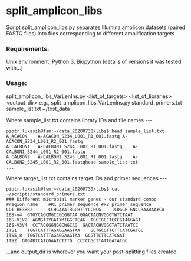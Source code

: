 # split_amplicon_libs
Script split_amplicon_libs.py separates Illumina amplicon datasets (paired FASTQ files) into files corresponding to different amplification targets

### Requirements: 
Unix environment, Python 3, Biopython [details of versions it was tested with...]

### Usage:
split_amplicon_libs_VarLenIns.py <list_of_targets> <list_of_libraries> <output_dir>
e.g., 
split_amplicon_libs_VarLenIns.py standard_primers.txt sample_list.txt ~/test_data

Where sample_list.txt contains library IDs and file names ---
```
piotr.lukasik@fsm:~/data_20200730/libs$ head sample_list.txt
A_ACACON	A-ACACON_S234_L001_R1_001.fastq	A-ACACON_S234_L001_R2_001.fastq
A_CALBON1	A-CALBON1_S244_L001_R1_001.fastq	A-CALBON1_S244_L001_R2_001.fastq
A_CALBON2	A-CALBON2_S245_L001_R1_001.fastq	A-CALBON2_S245_L001_R2_001.fastqhead sample_list.txt
...
```

Where target_list.txt contains target IDs and primer sequences ---
```
piotr.lukasik@fsm:~/data_20200730/libs$ cat ~/scripts/standard_primers.txt 
### Different microbial marker genes - our standard combo
#region_name	#R1_primer_sequence	#R2_primer_sequence
COI-BF3BR2      CCHGAYATRGCHTTYCCHCG    TCDGGRTGNCCRAARAAYCA
16S-v4	GTGYCAGCMGCCGCGGTAA	GGACTACNVGGGTWTCTAAT
16S-V1V2  AGMGTTYGATYMTGGCTCAG  TGCTGCCTCCCGTAGGAGT
16S-V3V4  CCTACGGGNGGCWGCAG  GACTACHVGGGTATCTAATCC
ITS1	TGGTCATTTAGAGGAAGTAA	GCTGCGTTCTTCATCGATGC
ITS5_8  TGGTCATTTAGAGGAAGTAA  GCGTTCTTCATCGAT
ITS2  GTGARTCATCGAATCTTTG  CCTCCGCTTATTGATATGC
```

...and output_dir is wherever you want your post-splitting files created.
